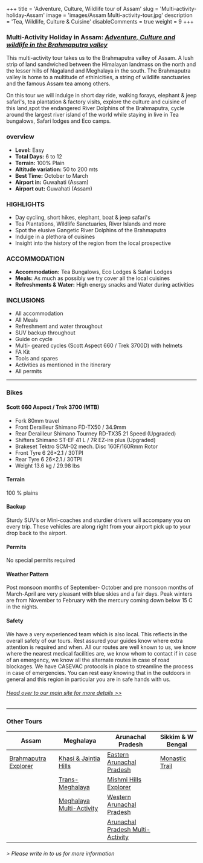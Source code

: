 +++
title = 'Adventure, Culture, Wildlife tour of Assam'
slug = 'Multi-activity-holiday-Assam'
image = 'images/Assam Multi-activity-tour.jpg'
description = 'Tea, Wildlife, Culture & Cuisine'
disableComments = true
weight = 9
+++
### Multi-Activity Holiday in Assam: [*Adventure, Culture and wildlife in the Brahmaputra valley*](https://www.nnejourneys.com/multiactivity/multiactivity-holiday-assam/)

This multi-activity tour takes us to the Brahmaputra valley of Assam. A lush strip of land sandwiched between the Himalayan landmass on the north and the lesser hills of Nagaland and Meghalaya in the south. The Brahmaputra valley is home to a multitude of ethinicities, a string of wildlife sanctuaries and the famous Assam tea among others.

On this tour we will indulge in short day ride, walking forays, elephant & jeep safari's, tea plantation & factory visits, explore the culture and cuisine of this land,spot the endangered River Dolphins of the Brahmaputra, cycle around the largest river island of the world while staying in live in Tea bungalows, Safari lodges and Eco camps.

### overview

- **Level:** Easy
- **Total Days:** 6 to 12
- **Terrain:** 100% Plain 
- **Altitude variation:** 50 to 200 mts
- **Best Time:** October to March
- **Airport in:** Guwahati (Assam)
- **Airport out:** Guwahati (Assam)

### HIGHLIGHTS

- Day cycling, short hikes, elephant, boat & jeep safari's
- Tea Plantations, Wildlife Sanctuaries, River Islands and more
- Spot the elusive Gangetic River Dolphins of the Brahmaputra
- Indulge in a plethora of cuisines
- Insight into the history of the region from the local prospective

### ACCOMMODATION

- **Accommodation:** Tea Bungalows, Eco Lodges & Safari Lodges
- **Meals:** As much as possibly we try cover all the local cuisines
- **Refreshments & Water:** High energy snacks and Water during activities

### INCLUSIONS

 - All accommodation
 - All Meals
 - Refreshment and water throughout
 - SUV backup throughout
 - Guide on cycle
 - Multi- geared cycles (Scott Aspect 660 / Trek 3700D) with helmets
 - FA Kit
 - Tools and spares
 - Activities as mentioned in the itinerary
 - All permits

---

### Bikes
#### Scott 660 Aspect  / Trek 3700 (MTB)
- Fork 80mm travel
- Front Derailleur Shimano FD-TX50 / 34.9mm
- Rear Derailleur Shimano Tourney RD-TX35 21 Speed (Upgraded)
- Shifters Shimano ST-EF 41 L / 7R EZ-ire plus (Upgraded)
- Brakeset Tektro SCM-02 mech. Disc 160F/160Rmm Rotor
- Front Tyre 6 26×2.1 / 30TPI
- Rear Tyre 6 26×2.1 / 30TPI
- Weight 13.6 kg / 29.98 lbs

#### Terrain

100 % plains

#### Backup
Sturdy SUV’s or Mini-coaches and sturdier drivers will accompany you on every trip. These vehicles are along right from your airport pick up to your drop back to the airport.

#### Permits
No special permits required

#### Weather Pattern
Post monsoon months of September- October and pre monsoon months of March-April are very pleasant with blue skies and a fair days. Peak winters are from November to February with the mercury coming down below 15 C in the nights.

#### Safety 
We have a very experienced team which is also local. This reflects in the overall safety of our tours. Rest assured your guides know where extra attention is required and when. All our routes are well known to us, we know where the nearest medical facilities are, we know whom to contact if in case of an emergency, we know all the alternate routes in case of road blockages. We have CASEVAC protocols in place to streamline the process in case of emergencies. You can rest easy knowing that in the outdoors in general and this region in particular you are in safe hands with us.


###### [*Head over to our main site for more details >>*](https://www.nnejourneys.com/)

---

### Other Tours

| Assam     | Meghalaya | Arunachal Pradesh    | Sikkim & W Bengal    |
| -----------     |    -----------   |          ----------- |-----------|
| [Brahmaputra Explorer](/cycling-in-assam/)   | [Khasi & Jaintia Hills](/cycling-in-meghalaya/)     | [Eastern Arunachal Pradesh](/cycling-in-eastern-arunachal-pradesh/)  |[Monastic Trail](/cycling-in-sikkim/)    |
|   | [Trans-Meghalaya](/trans-meghalaya-cycling-tour/)      | [Mishmi Hills Explorer](/cycling-mishmi-hills/)      |   |
|   | [Meghalaya Multi-Activity](/multi-activity-holiday-meghalaya/)       | [Western Arunachal Pradesh](/cycling-in-western-arunachal-pradesh/)      |   |
|    |        | [Arunachal Pradesh Multi-Activity](/multi-activity-holiday-arunachal-pradesh/)     | 

###### *> Please write in to us for more information*